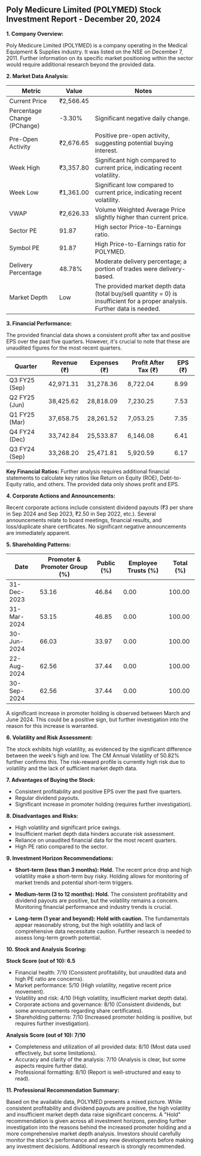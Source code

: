 ## Poly Medicure Limited (POLYMED) Stock Investment Report - December 20, 2024

**1. Company Overview:**

Poly Medicure Limited (POLYMED) is a company operating in the Medical Equipment & Supplies industry.  It was listed on the NSE on December 7, 2011.  Further information on its specific market positioning within the sector would require additional research beyond the provided data.

**2. Market Data Analysis:**

| Metric                     | Value          | Notes                                                              |
|-----------------------------|-----------------|----------------------------------------------------------------------|
| Current Price               | ₹2,566.45       |                                                                      |
| Percentage Change (PChange) | -3.30%          | Significant negative daily change.                                   |
| Pre-Open Activity          | ₹2,676.65       |  Positive pre-open activity, suggesting potential buying interest.     |
| Week High                    | ₹3,357.80       | Significant high compared to current price, indicating recent volatility.|
| Week Low                     | ₹1,361.00       | Significant low compared to current price, indicating recent volatility.|
| VWAP                        | ₹2,626.33       | Volume Weighted Average Price slightly higher than current price.      |
| Sector PE                   | 91.87           | High sector Price-to-Earnings ratio.                               |
| Symbol PE                   | 91.87           | High Price-to-Earnings ratio for POLYMED.                           |
| Delivery Percentage         | 48.78%          | Moderate delivery percentage; a portion of trades were delivery-based.|
| Market Depth                | Low              |  The provided market depth data (total buy/sell quantity = 0) is insufficient for a proper analysis. Further data is needed. |


**3. Financial Performance:**

The provided financial data shows a consistent profit after tax and positive EPS over the past five quarters. However, it's crucial to note that these are unaudited figures for the most recent quarters.

| Quarter      | Revenue (₹)     | Expenses (₹)    | Profit After Tax (₹) | EPS (₹) |
|--------------|-----------------|-----------------|-----------------------|---------|
| Q3 FY25 (Sep) | 42,971.31       | 31,278.36       | 8,722.04              | 8.99    |
| Q2 FY25 (Jun) | 38,425.62       | 28,818.09       | 7,230.25              | 7.53    |
| Q1 FY25 (Mar) | 37,658.75       | 28,261.52       | 7,053.25              | 7.35    |
| Q4 FY24 (Dec) | 33,742.84       | 25,533.87       | 6,146.08              | 6.41    |
| Q3 FY24 (Sep) | 33,268.20       | 25,471.81       | 5,920.59              | 6.17    |


**Key Financial Ratios:**  Further analysis requires additional financial statements to calculate key ratios like Return on Equity (ROE), Debt-to-Equity ratio, and others.  The provided data only shows profit and EPS.


**4. Corporate Actions and Announcements:**

Recent corporate actions include consistent dividend payouts (₹3 per share in Sep 2024 and Sep 2023, ₹2.50 in Sep 2022, etc.).  Several announcements relate to board meetings, financial results, and loss/duplicate share certificates.  No significant negative announcements are immediately apparent.

**5. Shareholding Patterns:**

| Date        | Promoter & Promoter Group (%) | Public (%) | Employee Trusts (%) | Total (%) |
|-------------|-----------------------------|------------|--------------------|-----------|
| 31-Dec-2023 | 53.16                       | 46.84      | 0.00                | 100.00    |
| 31-Mar-2024 | 53.15                       | 46.85      | 0.00                | 100.00    |
| 30-Jun-2024 | 66.03                       | 33.97      | 0.00                | 100.00    |
| 22-Aug-2024 | 62.56                       | 37.44      | 0.00                | 100.00    |
| 30-Sep-2024 | 62.56                       | 37.44      | 0.00                | 100.00    |

A significant increase in promoter holding is observed between March and June 2024.  This could be a positive sign, but further investigation into the reason for this increase is warranted.


**6. Volatility and Risk Assessment:**

The stock exhibits high volatility, as evidenced by the significant difference between the week's high and low.  The CM Annual Volatility of 50.82% further confirms this.  The risk-reward profile is currently high risk due to volatility and the lack of sufficient market depth data.

**7. Advantages of Buying the Stock:**

* Consistent profitability and positive EPS over the past five quarters.
* Regular dividend payouts.
* Significant increase in promoter holding (requires further investigation).

**8. Disadvantages and Risks:**

* High volatility and significant price swings.
* Insufficient market depth data hinders accurate risk assessment.
* Reliance on unaudited financial data for the most recent quarters.
* High PE ratio compared to the sector.


**9. Investment Horizon Recommendations:**

* **Short-term (less than 3 months): Hold.** The recent price drop and high volatility make a short-term buy risky.  Holding allows for monitoring of market trends and potential short-term triggers.

* **Medium-term (3 to 12 months): Hold.**  The consistent profitability and dividend payouts are positive, but the volatility remains a concern.  Monitoring financial performance and industry trends is crucial.

* **Long-term (1 year and beyond): Hold with caution.**  The fundamentals appear reasonably strong, but the high volatility and lack of comprehensive data necessitate caution.  Further research is needed to assess long-term growth potential.


**10. Stock and Analysis Scoring:**

**Stock Score (out of 10): 6.5**

* Financial health: 7/10 (Consistent profitability, but unaudited data and high PE ratio are concerns).
* Market performance: 5/10 (High volatility, negative recent price movement).
* Volatility and risk: 4/10 (High volatility, insufficient market depth data).
* Corporate actions and governance: 8/10 (Consistent dividends, but some announcements regarding share certificates).
* Shareholding patterns: 7/10 (Increased promoter holding is positive, but requires further investigation).

**Analysis Score (out of 10): 7/10**

* Completeness and utilization of all provided data: 8/10 (Most data used effectively, but some limitations).
* Accuracy and clarity of the analysis: 7/10 (Analysis is clear, but some aspects require further data).
* Professional formatting: 8/10 (Report is well-structured and easy to read).


**11. Professional Recommendation Summary:**

Based on the available data, POLYMED presents a mixed picture. While consistent profitability and dividend payouts are positive, the high volatility and insufficient market depth data raise significant concerns.  A "Hold" recommendation is given across all investment horizons, pending further investigation into the reasons behind the increased promoter holding and a more comprehensive market depth analysis.  Investors should carefully monitor the stock's performance and any new developments before making any investment decisions.  Additional research is strongly recommended.
